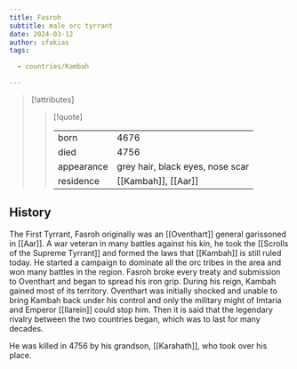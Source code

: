 ```yaml
---
title: Fasroh
subtitle: male orc tyrrant
date: 2024-03-12
author: sfakias
tags:

  - countries/Kambah

---
```

> [!attributes]
> 
> > [!quote]
> >
> > | | |
> > | --- | --- |
> > | born | 4676 |
> > | died | 4756 |
> > | appearance | grey hair, black eyes, nose scar |
> > | residence | [[Kambah]], [[Aar]] |

## History

The First Tyrrant, Fasroh originally was an [[Oventhart]] general garissoned in [[Aar]]. A war veteran in many battles against his kin, he took the [[Scrolls of the Supreme Tyrrant]] and formed the laws that [[Kambah]] is still ruled today. He started a campaign to dominate all the orc tribes in the area and won many battles in the region. Fasroh broke every treaty and submission to Oventhart and began to spread his iron grip. During his reign, Kambah gained most of its territory. Oventhart was initially shocked and unable to bring Kambah back under his control and only the military might of Imtaria and Emperor [[Ilarein]] could stop him. Then it is said that the legendary rivalry between the two countries began, which was to last for many decades.

He was killed in 4756 by his grandson, [[Karahath]], who took over his place.